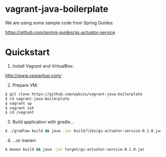 vagrant-java-boilerplate
========================

We are using some sample code from Spring Guides:

https://github.com/spring-guides/gs-actuator-service

Quickstart
==========

1. Install Vagrant and VirtualBox:

  http://www.vagrantup.com/

2. Prepare VM:

```sh
$ git clone https://github.com/wybczu/vagrant-java-boilerplate
$ cd vagrant-java-boilerplate
$ vagrant up
$ vagrant ssh
$ cd /vagrant
```

3. Build application with gradle...

```sh
$ ./gradlew build && java -jar build/libs/gs-actuator-service-0.1.0.jar
```

4. ...or maven:

```sh
$ maven build && java -jar target/gs-actuator-service-0.1.0.jar
```

